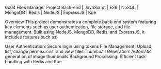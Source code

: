 0x04 Files Manager Project
Back-end | JavaScript | ES6 | NoSQL | MongoDB | Redis | NodeJS | ExpressJS | Kue

Overview
This project demonstrates a complete back-end system featuring key elements such as user authentication, file storage, and file management. Built using NodeJS, MongoDB, Redis, and ExpressJS, it includes features such as:

User Authentication: Secure login using tokens
File Management: Upload, list, change permissions, and view files
Thumbnail Generation: Automatic generation of image thumbnails
Background Processing: Efficient task handling with Redis and Kue
